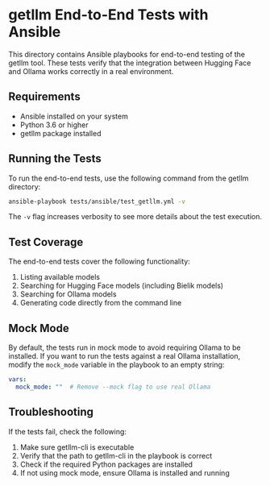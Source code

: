 # getllm End-to-End Tests with Ansible

This directory contains Ansible playbooks for end-to-end testing of the getllm tool. These tests verify that the integration between Hugging Face and Ollama works correctly in a real environment.

## Requirements

- Ansible installed on your system
- Python 3.6 or higher
- getllm package installed

## Running the Tests

To run the end-to-end tests, use the following command from the getllm directory:

```bash
ansible-playbook tests/ansible/test_getllm.yml -v
```

The `-v` flag increases verbosity to see more details about the test execution.

## Test Coverage

The end-to-end tests cover the following functionality:

1. Listing available models
2. Searching for Hugging Face models (including Bielik models)
3. Searching for Ollama models
4. Generating code directly from the command line

## Mock Mode

By default, the tests run in mock mode to avoid requiring Ollama to be installed. If you want to run the tests against a real Ollama installation, modify the `mock_mode` variable in the playbook to an empty string:

```yaml
vars:
  mock_mode: ""  # Remove --mock flag to use real Ollama
```

## Troubleshooting

If the tests fail, check the following:

1. Make sure getllm-cli is executable
2. Verify that the path to getllm-cli in the playbook is correct
3. Check if the required Python packages are installed
4. If not using mock mode, ensure Ollama is installed and running
